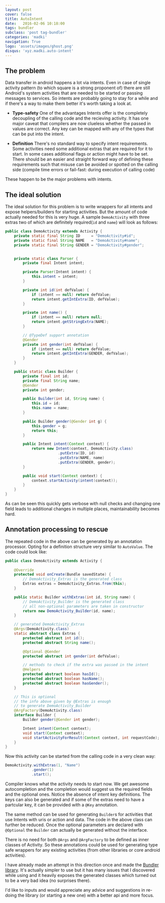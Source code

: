 ```yaml
---
layout: post
cover: false
title: AutoIntent
date:   2016-02-06 10:18:00
tags: bundler
subclass: 'post tag-bundler'
categories: 'madki'
navigation: True
logo: 'assets/images/ghost.png'
disqus: 'xyz.madki.auto-intent'
---
```


## The problem 

Data transfer in android happens a lot via intents. Even in case of single activity pattern (to which square is a strong proponent of) there are still Android's system activities that are needed to be started or passing messages to services. So intents are probably going to stay for a while and if there's a way to make them better it's worth taking a look at.

* **Type-safety** One of the advantages Intents offer is the completely decoupling of the calling code and the recieving activity. It has one major caveat that compilers are now clueless whether the passed in values are correct. Any key can be mapped with any of the types that can be put into the intent.

* **Definition** There's no standard way to specify intent requirements. Some activities need some additional extras that are required for it to start. In some cases additional flags or action might have to be set. There should be an easier and straight forward way of defining these requirements such that misuse can be avoided or spotted on the calling side (compile time errors or fail-fast: during execution of calling code)

These happen to be the major problems with intents. 

## The ideal solution

The ideal solution for this problem is to write wrappers for all intents and expose helpers/builders for starting activities. But the amount of code actually needed for this is very huge. A sample `DemoActivity` with three extras two of which are definitely required(`id` and `name`) will look as follows:

```java 
public class DemoActivity extends Activity {
	private static final String ID     = "DemoActivity#id";
	private static final String NAME   = "DemoActivity#name";
	private static final String GENDER = "DemoActivity#gender";
	

	private static class Parser {
		private final Intent intent;

		private Parser(Intent intent) {
			this.intent = intent;
		}

		private int id(int defValue) {
			if (intent == null) return defValue;
			return intent.getIntExtra(ID, defValue);
		}

		private int name() {
			if (intent == null) return null;
			return intent.getStringExtra(NAME);
		}

		// @TypeDef support annotation
		@Gender
		private int gender(int defValue) {
			if (intent == null) return defValue;
			return intent.getIntExtra(GENDER, defValue);
		}
	}

	public static class Builder {
		private final int id;
		private final String name;
		@Gender
		private int gender;

		public Builder(int id, String name) {
			this.id = id;
			this.name = name;
		}

		public Builder gender(@Gender int g) {
			this.gender = g;
			return this;
		}

		public Intent intent(Context context) {
			return new Intent(context, DemoActivity.class)
						.putExtra(ID, id)
						.putExtra(NAME, name)
						.putExtra(GENDER, gender);
		} 

		public void start(Context context) {
			context.startActivity(intent(context));
		}
	}
}

```

As can be seen this quickly gets verbose with null checks and changing one field leads to additional changes in multiple places, maintainability becomes hard.

## Annotation processing to rescue

The repeated code in the above can be generated by an annotation processor. Opting for a definition structure very similar to `AutoValue`. The code could look like:

```java
public class DemoActivity extends Activity {
	
	@Override
	protected void onCreate(Bundle savedState) {
		// DemoActivity_Extras is the generated class
		Extras extras = DemoActivity_Extras.from(this);
	} 

	public static Builder withExtras(int id, String name) {
		// DemoActivity_Builder is the generated class
		// all non-optional parameters are taken in constructor
		return new DemoActivity_Builder(id, name);
	}	

	// generated DemoActivity_Extras
	@Args(DemoActivity.class)
	static abstract class Extras {
		protected abstract int id();
		protected abstract String name();

		@Optional @Gender
		protected abstract int gender(int defValue);

		// methods to check if the extra was passed in the intent
		@Helpers
		protected abstract boolean hasId();
		protected abstract boolean hasName();
		protected abstract boolean hasGender();
	}

	// This is optional
	// the info above given by @Extras is enough
	// to generate DemoActivity_Builder
	@ArgFactory(DemoActivity.class)
	interface Builder {
		Builder gender(@Gender int gender);

		Intent intent(Context context);
		void start(Context context);
		void startActivityForResult(Context context, int requestCode);
	}
}
```

Now this activity can be started from the calling code in a very clean way:

```java 
DemoActivity.withExtras(1, "Name")
			.gender(1)
			.start();
```

Compiler knows what the activity needs to start now. We get awesome autocompletion and the completion would suggest us the required fields and the optional ones. Notice the absence of intent key definitions. The keys can also be generated and if some of the extras need to have a partcular key, it can be provided with a `@Key` annotation.

The same method can be used for generating `Builder`s for activities that use Intents with uris or action and data. The code in the above class can further be reduced. Once the optional parameters are declared with `@Optional` the `Builder` can actually be generated without the interface. 

There is no need for both `@Args` and `@ArgFactory` to be defined as inner classes of Activity. So these annotations could be used for generating type safe wrappers for any existing activities (from other libraries or core android activities).

I have already made an attempt in this direction once and made the [Bundler library](https://github.com/workarounds/bundler). It's actually simpler to use but it has many issues that I discovered while using and it heavily exposes the generated classes which turned out to be a very bad idea (no surprises there).

I'd like to inputs and would appreciate any advice and suggestions in re-doing the library (or starting a new one) with a better api and more focus. 

